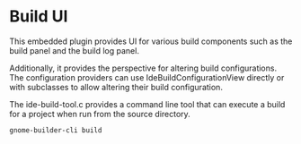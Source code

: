 # Build UI

This embedded plugin provides UI for various build components such as the build
panel and the build log panel.

Additionally, it provides the perspective for altering build configurations.
The configuration providers can use IdeBuildConfigurationView directly or with
subclasses to allow altering their build configuration.

The ide-build-tool.c provides a command line tool that can execute a build for a
project when run from the source directory.
 
```sh
gnome-builder-cli build
```
